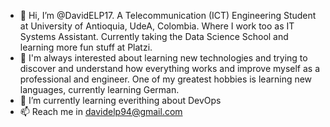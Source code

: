 - 👋 Hi, I’m @DavidELP17. A Telecommunication (ICT) Engineering Student at University of Antioquia, UdeA, Colombia. Where I work too as IT Systems Assistant.
Currently taking the Data Science School and learning more fun stuff at Platzi.
- 👀 I'm always interested about learning new technologies and trying to discover and understand how everything works and improve myself as a
professional and engineer. One of my greatest hobbies is learning new languages, currently learning German.
- 🌱 I’m currently learning everithing about DevOps
- 📫 Reach me in davidelp94@gmail.com

<!---
DavidELP17/DavidELP17 is a ✨ special ✨ repository because its `README.md` (this file) appears on your GitHub profile.
You can click the Preview link to take a look at your changes.
--->
